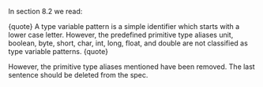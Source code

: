 In section 8.2 we read:

{quote}
A type variable pattern is a simple identifier which starts with a lower case letter.
However, the predefined primitive type aliases unit, boolean, byte, short, char,
int, long, float, and double are not classified as type variable patterns.
{quote}

However, the primitive type aliases mentioned have been removed. The last sentence should be deleted from the spec.
